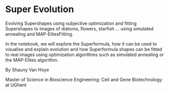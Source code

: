 # Super Evolution

Evolving Supershapes using subjective optimization and fitting Supershapes to images of diatoms, flowers, starfish ... using simulated annealing and MAP-ElitesFitting.

In the notebook, we will explore the Superformula, how it can be used to visualise and explain evolution and how Superformula shapes can be fitted to real images using optimization algorithms such as simulated annealing or the MAP-Elites algorithm. 

By Shauny Van Hoye

Master of Science in Bioscience Engineering: Cell and Gene Biotechnology at UGhent

